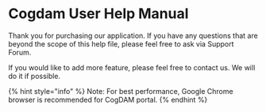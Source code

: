 # Cogdam User Help Manual

Thank you for purchasing our application. If you have any questions that are beyond the scope of this help file, please feel free to ask via Support Forum.

 If you would like to add more feature, please feel free to contact us. We will do it if possible.

{% hint style="info" %}
Note: For best performance, Google Chrome browser is recommended for CogDAM portal.
{% endhint %}

